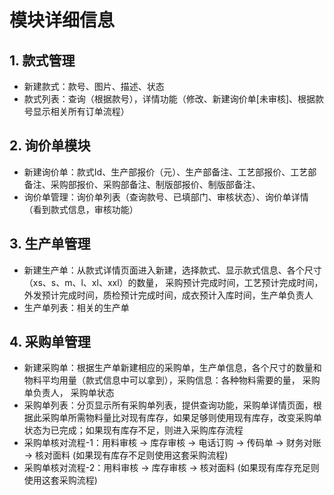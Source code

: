 # 模块详细信息

## 1. 款式管理
 - 新建款式：款号、图片、描述、状态
 - 款式列表：查询（根据款号），详情功能（修改、新建询价单[未审核]、根据款号显示相关所有订单流程）

## 2. 询价单模块
 - 新建询价单：款式Id、生产部报价（元）、生产部备注、工艺部报价、工艺部备注、采购部报价、采购部备注、制版部报价、制版部备注、
 - 询价单管理：询价单列表（查询款号、已填部门、审核状态）、询价单详情（看到款式信息，审核功能）

## 3. 生产单管理
 - 新建生产单：从款式详情页面进入新建，选择款式、显示款式信息、各个尺寸（xs、s、m、l、xl、xxl）的数量，
 采购预计完成时间，工艺预计完成时间，外发预计完成时间，质检预计完成时间，成衣预计入库时间，生产单负责人
 - 生产单列表：相关的生产单

## 4. 采购单管理
 - 新建采购单：根据生产单新建相应的采购单，生产单信息，各个尺寸的数量和物料平均用量（款式信息中可以拿到），采购信息：各种物料需要的量，
 采购单负责人， 采购单状态
 - 采购单列表：分页显示所有采购单列表，提供查询功能，采购单详情页面，根据此采购单所需物料量比对现有库存，如果足够则使用现有库存，改变采购单状态为已完成；如果现有库存不足，则进入采购库存流程
 - 采购单核对流程-1：用料审核 -> 库存审核 -> 电话订购 -> 传码单 -> 财务对账 -> 核对面料 (如果现有库存不足则使用这套采购流程)
 - 采购单核对流程-2：用料审核 -> 库存审核 -> 核对面料 (如果现有库存充足则使用这套采购流程)
